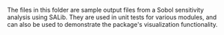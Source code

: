 The files in this folder are sample output files from a Sobol sensitivity analysis using SALib.  They are used in unit tests for various modules, and can also be used to demonstrate the package's visualization functionality.
